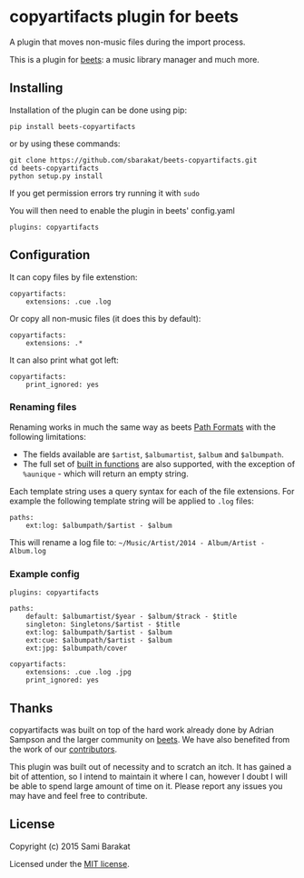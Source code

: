 # copyartifacts plugin for beets

A plugin that moves non-music files during the import process.

This is a plugin for [beets](http://beets.radbox.org/): a music library manager and much more.

## Installing

Installation of the plugin can be done using pip:

    pip install beets-copyartifacts

or by using these commands:

    git clone https://github.com/sbarakat/beets-copyartifacts.git
    cd beets-copyartifacts
    python setup.py install

If you get permission errors try running it with `sudo`

You will then need to enable the plugin in beets' config.yaml

    plugins: copyartifacts

## Configuration

It can copy files by file extenstion:

    copyartifacts:
        extensions: .cue .log

Or copy all non-music files (it does this by default):

    copyartifacts:
        extensions: .*

It can also print what got left:

    copyartifacts:
        print_ignored: yes

### Renaming files

Renaming works in much the same way as beets [Path Formats](http://beets.readthedocs.org/en/v1.3.3/reference/pathformat.html)
with the following limitations:
- The fields available are `$artist`, `$albumartist`, `$album` and `$albumpath`.
- The full set of [built in functions](http://beets.readthedocs.org/en/v1.3.3/reference/pathformat.html#functions)
  are also supported, with the exception of `%aunique` - which will return an empty string.

Each template string uses a query syntax for each of the file extensions. For
example the following template string will be applied to `.log` files:

    paths:
        ext:log: $albumpath/$artist - $album

This will rename a log file to: `~/Music/Artist/2014 - Album/Artist - Album.log`

### Example config

```
plugins: copyartifacts

paths:
    default: $albumartist/$year - $album/$track - $title
    singleton: Singletons/$artist - $title
    ext:log: $albumpath/$artist - $album
    ext:cue: $albumpath/$artist - $album
    ext:jpg: $albumpath/cover

copyartifacts:
    extensions: .cue .log .jpg
    print_ignored: yes
```

## Thanks

copyartifacts was built on top of the hard work already done by Adrian Sampson
and the larger community on [beets](http://beets.radbox.org/).
We have also benefited from the work of our
[contributors](https://github.com/sbarakat/beets-copyartifacts/graphs/contributors).

This plugin was built out of necessity and to scratch an itch. It has gained a
bit of attention, so I intend to maintain it where I can, however I doubt I
will be able to spend large amount of time on it. Please report any issues you
may have and feel free to contribute.

## License

Copyright (c) 2015 Sami Barakat

Licensed under the [MIT license](https://github.com/sbarakat/beets-copyartifacts/blob/master/MIT-LICENSE.txt).

